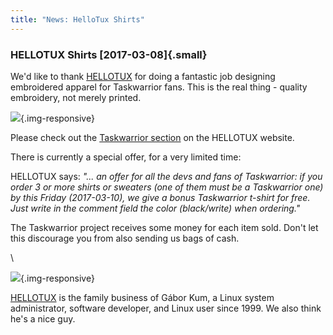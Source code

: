 ```yaml
---
title: "News: HelloTux Shirts"
---
```


### HELLOTUX Shirts [2017-03-08]{.small}

We\'d like to thank [HELLOTUX](https://www.hellotux.com/) for doing a fantastic
job designing embroidered apparel for Taskwarrior fans. This is the real thing -
quality embroidery, not merely printed.

![](/news/images/shirt.png){.img-responsive}

Please check out the [Taskwarrior section](https://www.hellotux.com/taskwarrior)
on the HELLOTUX website.

There is currently a special offer, for a very limited time:

HELLOTUX says: *\"\... an offer for all the devs and fans of Taskwarrior: if you
order 3 or more shirts or sweaters (one of them must be a Taskwarrior one) by
this Friday (2017-03-10), we give a bonus Taskwarrior t-shirt for free. Just
write in the comment field the color (black/write) when ordering.\"*

The Taskwarrior project receives some money for each item sold. Don\'t let this
discourage you from also sending us bags of cash.

\

![](/news/images/hellotux.gif){.img-responsive}

[HELLOTUX](https://www.hellotux.com) is the family business of Gábor Kum, a
Linux system administrator, software developer, and Linux user since 1999. We
also think he\'s a nice guy.
